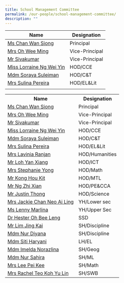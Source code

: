 ```yaml
---
title: School Management Committee
permalink: /our-people/school-management-committee/
description: ""
---
```

| Name | Designation | 
| -------- | -------- | 
| [Ms Chan Wan Siong](mailto:CHAN_Wan_Siong@schools.gov.sg)    | Principal     |
|[Mrs Oh Wee Ming](mailto:CHAN_Wee_Ming@schools.gov.sg)|Vice-Principal
|[Mr Sivakumar](mailto:Sivakumar_VISWANATHAN@schools.gov.sg)|Vice-Principal|
|[Miss Lorraine Ng Wei Yin](mailto:ng_wei_yin_carrissa@schools.gov.sg)|HOD/CCE|
|[Mdm Soraya Suleiman](mailto:soraya_suleiman@schools.gov.sg)|HOD/C&T|
|[Mrs Sulina Pereira](mailto:sulina_abas@schools.gov.sg)|HOD/EL&Lit|
|||||||||||||||||||||||||





<table>
<tbody>
<tr>
<th>Name</th>
<th>Designation</th>
</tr>
<tr>
<td><a href="mailto:CHAN_Wan_Siong@schools.gov.sg" target="">Ms Chan Wan Siong</a></td>
<td>Principal</td>
</tr>
<tr>
<td><a href="mailto:CHAN_Wee_Ming@schools.gov.sg" target="">Mrs Oh Wee Ming</a></td>
<td>Vice-Principal</td>
</tr>
<tr>
<td><a href="mailto:Sivakumar_VISWANATHAN@schools.gov.sg" target="">Mr Sivakumar</a></td>
<td>Vice-Principal</td>
</tr>
<tr>
<td><a href="mailto:ng_wei_yin_carrissa@schools.gov.sg" target="">Miss Lorraine Ng Wei Yin</a></td>
<td>HOD/CCE</td>
</tr>
<tr>
<td><a href="mailto:soraya_suleiman@schools.gov.sg" target="">Mdm Soraya Suleiman</a></td>
<td>HOD/C&amp;T</td>
</tr>
<tr>
<td><a href="mailto:sulina_abas@schools.gov.sg" target="">Mrs Sulina Pereira</a></td>
<td>HOD/EL&amp;Lit</td>
</tr>
<tr>
<td><a href="mailto:denise_lavinia_selvakumar@schools.gov.sg" target="">Mrs Lavinia Ranjan</a></td>
<td>HOD/Humanities</td>
</tr>
<tr>
<td><a href="mailto:loh_yan_xiang@schools.gov.sg" target="">Mr Loh Yan Xiang</a></td>
<td>HOD/ICT</td>
</tr>
<tr>
<td><a href="mailto:seow_peng_peng@schools.gov.sg" target="">Mrs Stephanie Yong</a></td>
<td>HOD/Math</td>
</tr>
<tr>
<td><a href="mailto:kong_hou_kit@schools.gov.sg" target="">Mr Kong Hou Kit</a></td>
<td>HOD/MTL</td>
</tr>
<tr>
<td><a href="mailto:ng_zhi_xian@schools.gov.sg" target="">Mr Ng Zhi Xian</a></td>
<td>HOD/PE&amp;CCA</td>
</tr>
<tr>
<td><a href="mailto:thong_ching_guan@schools.gov.sg" target="">Mr Justin Thong</a></td>
<td>HOD/Science</td>
</tr>
<tr>
<td><a href="mailto:neo_ai_ling_jackie@schools.gov.sg" target="">Mrs Jackie Chan Neo Ai Ling</a></td>
<td>YH/Lower sec</td>
</tr>
<tr>
<td><a href="mailto:lenny_marlina_mohamed@schools.gov.sg" target="">Ms Lenny Marlina</a></td>
<td>YH/Upper Sec</td>
</tr>
<tr>
<td><a href="mailto:oh_bee_leng_hester@schools.gov.sg" target="">Dr Hester Oh Bee Leng</a></td>
<td>SSD</td>
</tr>
<tr>
<td><a href="mailto:lim_jing_kai@schools.gov.sg" target="">Mr Lim Jing Kai</a></td>
<td>SH/Discipline</td>
</tr>
<tr>
<td><a href="mailto:nur_diyana_osman@schools.gov.sg" target="">Mdm Nur Diyana</a>&nbsp;</td>
<td>SH/Discipline&nbsp;</td>
</tr>
<tr>
<td><a href="mailto:siti_haryani_ramlan@schools.gov.sg" target="">Mdm Siti Haryani</a></td>
<td>LH/EL</td>
</tr>
<tr>
<td><a href="mailto:imelda_norazlina_zulkefle@schools.gov.sg" target="">Mdm Imelda Norazlina</a></td>
<td>SH/Geog</td>
</tr>
<tr>
<td><a href="mailto:nur_sahira_ramlee@schools.gov.sg" target="">Mdm Nur Sahira</a></td>
<td>SH/ML</td>
</tr>
<tr>
<td><a href="mailto:chin_pei_kee@schools.gov.sg" target="">Mrs Lee Pei Kee</a></td>
<td>SH/Math</td>
</tr>
<tr>
<td><a href="mailto:yu_lin_rachel_koh@schools.gov.sg" target="">Mrs Rachel Teo Koh Yu Lin</a></td>
<td>SH/SWB</td>
</tr>
</tbody>
</table>